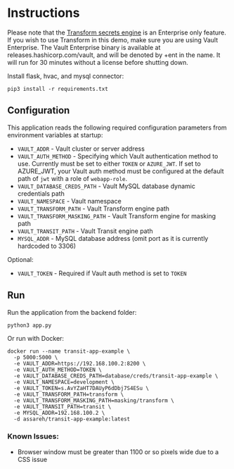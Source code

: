 # Instructions
Please note that the [Transform secrets engine](https://www.vaultproject.io/docs/secrets/transform) is an Enterprise only feature. If you wish to use Transform in this demo, make sure you are using Vault Enterprise. The Vault Enterprise binary is available at releases.hashicorp.com/vault, and will be denoted by +ent in the name. It will run for 30 minutes without a license before shutting down.

Install flask, hvac, and mysql connector:
```
pip3 install -r requirements.txt
```

## Configuration

This application reads the following required configuration parameters from environment variables at startup:
* `VAULT_ADDR` - Vault cluster or server address
* `VAULT_AUTH_METHOD` - Specifying which Vault authentication method to use. Currently must be set to either `TOKEN` or `AZURE_JWT`. If set to AZURE_JWT, your Vault auth method must be configured at the default path of `jwt` with a role of `webapp-role`.
* `VAULT_DATABASE_CREDS_PATH` - Vault MySQL database dynamic credentials path
* `VAULT_NAMESPACE` - Vault namespace
* `VAULT_TRANSFORM_PATH` - Vault Transform engine path
* `VAULT_TRANSFORM_MASKING_PATH` - Vault Transform engine for masking path
* `VAULT_TRANSIT_PATH` - Vault Transit engine path
* `MYSQL_ADDR` - MySQL database address (omit port as it is currently hardcoded to 3306)

Optional:
* `VAULT_TOKEN` - Required if Vault auth method is set to `TOKEN`

## Run

Run the application from the backend folder:
```
python3 app.py
```

Or run with Docker:
```
docker run --name transit-app-example \
  -p 5000:5000 \
  -e VAULT_ADDR=https://192.168.100.2:8200 \
  -e VAULT_AUTH_METHOD=TOKEN \
  -e VAULT_DATABASE_CREDS_PATH=database/creds/transit-app-example \
  -e VAULT_NAMESPACE=development \
  -e VAULT_TOKEN=s.AvYZaHT7DAUyP6dDbj7S4ESu \
  -e VAULT_TRANSFORM_PATH=transform \
  -e VAULT_TRANSFORM_MASKING_PATH=masking/transform \
  -e VAULT_TRANSIT_PATH=transit \
  -e MYSQL_ADDR=192.168.100.2 \
  -d assareh/transit-app-example:latest
```

### Known Issues:
- Browser window must be greater than 1100 or so pixels wide due to a CSS issue
